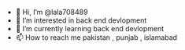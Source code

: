 - 👋 Hi, I’m @lala708489
- 👀 I’m interested in back end devlopment
- 🌱 I’m currently learning back end devlopment
- 📫 How to reach me pakistan , punjab , islamabad

<!---
lala708489/lala708489 is a ✨ special ✨ repository because its `README.md` (this file) appears on your GitHub profile.
You can click the Preview link to take a look at your changes.
--->
